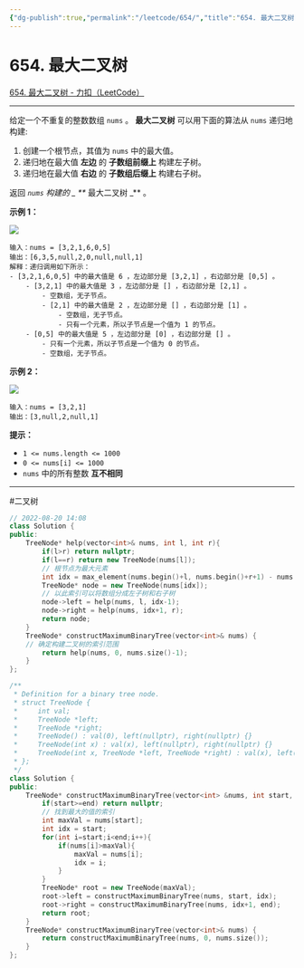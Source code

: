 ```yaml
---
{"dg-publish":true,"permalink":"/leetcode/654/","title":"654. 最大二叉树","tags":["leetcode","二叉树"]}
---
```



# 654. 最大二叉树

[654. 最大二叉树 - 力扣（LeetCode）](https://leetcode-cn.com/problems/maximum-binary-tree/)

---

给定一个不重复的整数数组 `nums` 。 **最大二叉树** 可以用下面的算法从 `nums` 递归地构建:

1. 创建一个根节点，其值为 `nums` 中的最大值。
2. 递归地在最大值 **左边** 的 **子数组前缀上** 构建左子树。
3. 递归地在最大值 **右边** 的 **子数组后缀上** 构建右子树。

返回 _`nums` 构建的 _ **_ 最大二叉树 _** 。

**示例 1：**

![](https://assets.leetcode.com/uploads/2020/12/24/tree1.jpg)

```
输入：nums = [3,2,1,6,0,5]
输出：[6,3,5,null,2,0,null,null,1]
解释：递归调用如下所示：
- [3,2,1,6,0,5] 中的最大值是 6 ，左边部分是 [3,2,1] ，右边部分是 [0,5] 。
    - [3,2,1] 中的最大值是 3 ，左边部分是 [] ，右边部分是 [2,1] 。
        - 空数组，无子节点。
        - [2,1] 中的最大值是 2 ，左边部分是 [] ，右边部分是 [1] 。
            - 空数组，无子节点。
            - 只有一个元素，所以子节点是一个值为 1 的节点。
    - [0,5] 中的最大值是 5 ，左边部分是 [0] ，右边部分是 [] 。
        - 只有一个元素，所以子节点是一个值为 0 的节点。
        - 空数组，无子节点。

```

**示例 2：**

![](https://assets.leetcode.com/uploads/2020/12/24/tree2.jpg)

```
输入：nums = [3,2,1]
输出：[3,null,2,null,1]

```

**提示：**

- `1 <= nums.length <= 1000`
- `0 <= nums[i] <= 1000`
- `nums` 中的所有整数 **互不相同**

---

#二叉树

```cpp
// 2022-08-20 14:08
class Solution {
public:
    TreeNode* help(vector<int>& nums, int l, int r){
        if(l>r) return nullptr;
        if(l==r) return new TreeNode(nums[l]);
        // 根节点为最大元素
        int idx = max_element(nums.begin()+l, nums.begin()+r+1) - nums.begin();
        TreeNode* node = new TreeNode(nums[idx]);
        // 以此索引可以将数组分成左子树和右子树
        node->left = help(nums, l, idx-1);
        node->right = help(nums, idx+1, r);
        return node;
    }
    TreeNode* constructMaximumBinaryTree(vector<int>& nums) {
    // 确定构建二叉树的索引范围
        return help(nums, 0, nums.size()-1);
    }
};
```

```cpp
/**
 * Definition for a binary tree node.
 * struct TreeNode {
 *     int val;
 *     TreeNode *left;
 *     TreeNode *right;
 *     TreeNode() : val(0), left(nullptr), right(nullptr) {}
 *     TreeNode(int x) : val(x), left(nullptr), right(nullptr) {}
 *     TreeNode(int x, TreeNode *left, TreeNode *right) : val(x), left(left), right(right) {}
 * };
 */
class Solution {
public:
    TreeNode* constructMaximumBinaryTree(vector<int> &nums, int start, int end){
        if(start>=end) return nullptr;
        // 找到最大的值的索引
        int maxVal = nums[start];
        int idx = start;
        for(int i=start;i<end;i++){
            if(nums[i]>maxVal){
                maxVal = nums[i];
                idx = i;
            }
        }
        TreeNode* root = new TreeNode(maxVal);
        root->left = constructMaximumBinaryTree(nums, start, idx);
        root->right = constructMaximumBinaryTree(nums, idx+1, end);
        return root;
    }
    TreeNode* constructMaximumBinaryTree(vector<int>& nums) {
        return constructMaximumBinaryTree(nums, 0, nums.size());
    }
};
```
